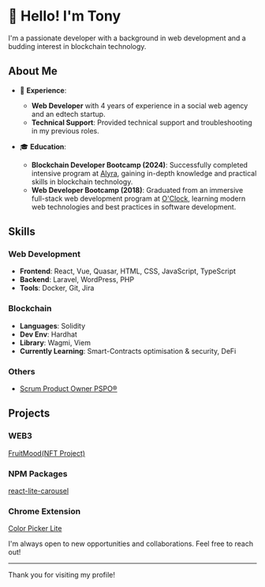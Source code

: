 # 👋 Hello! I'm Tony

I'm a passionate developer with a background in web development and a budding interest in blockchain technology.

## About Me

- 💼 **Experience**:
  - **Web Developer** with 4 years of experience in a social web agency and an edtech startup.
  - **Technical Support**: Provided technical support and troubleshooting in my previous roles.

- 🎓 **Education**:
  - **Blockchain Developer Bootcamp (2024)**: Successfully completed intensive program at [Alyra](https://alyra.fr/), gaining in-depth knowledge and practical skills in blockchain technology.
  - **Web Developer Bootcamp (2018)**: Graduated from an immersive full-stack web development program at [O'Clock](https://oclock.io/), learning modern web technologies and best practices in software development.

## Skills

### Web Development
- **Frontend**: React, Vue, Quasar, HTML, CSS, JavaScript, TypeScript
- **Backend**: Laravel, WordPress, PHP
- **Tools**: Docker, Git, Jira

### Blockchain
- **Languages**: Solidity
- **Dev Env**: Hardhat
- **Library**: Wagmi, Viem
- **Currently Learning**: Smart-Contracts optimisation & security, DeFi

### Others
- [Scrum Product Owner PSPO®](https://www.scrum.org/assessments/professional-scrum-product-owner-i-certification)

## Projects

### WEB3

[FruitMood(NFT Project)](https://fruitmood.vercel.app/)

### NPM Packages

[react-lite-carousel](https://www.npmjs.com/package/react-lite-carousel)

### Chrome Extension

[Color Picker Lite](https://chromewebstore.google.com/detail/color-picker-lite/alaahbknffekmlfalifhodohhgjmofgp)

I'm always open to new opportunities and collaborations. Feel free to reach out!

---

Thank you for visiting my profile!

